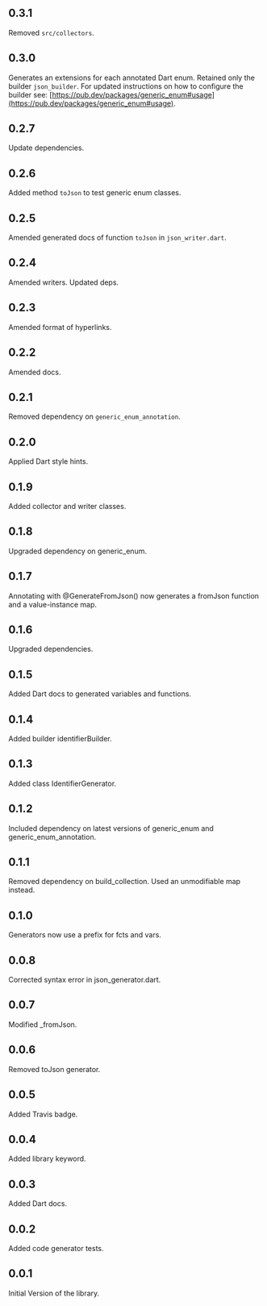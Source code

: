 ## 0.3.1

Removed `src/collectors`.

## 0.3.0

Generates an extensions for each annotated Dart enum.
Retained only the builder `json_builder`.
For updated instructions on how to configure the builder see:
[https://pub.dev/packages/generic_enum#usage](https://pub.dev/packages/generic_enum#usage).

## 0.2.7

Update dependencies.

## 0.2.6

Added method `toJson` to test generic enum classes.

## 0.2.5

Amended generated docs of function `toJson` in `json_writer.dart`.

## 0.2.4

Amended writers. Updated deps.

## 0.2.3

Amended format of hyperlinks.

## 0.2.2

Amended docs.

## 0.2.1

Removed dependency on `generic_enum_annotation`.

## 0.2.0

Applied Dart style hints.

## 0.1.9

Added collector and writer classes.


## 0.1.8

Upgraded dependency on generic_enum.

## 0.1.7

Annotating with @GenerateFromJson() now generates
a fromJson function and a value-instance map.

## 0.1.6

Upgraded dependencies.

## 0.1.5

Added Dart docs to generated variables and functions.

## 0.1.4

Added builder identifierBuilder.


## 0.1.3

Added class IdentifierGenerator.

## 0.1.2

Included dependency on latest versions of
generic_enum and generic_enum_annotation.


## 0.1.1

Removed dependency on build_collection.
Used an unmodifiable map instead.

## 0.1.0

Generators now use a prefix for fcts and vars.

## 0.0.8

Corrected syntax error in json_generator.dart.

## 0.0.7

Modified _fromJson.

## 0.0.6

Removed toJson generator.


## 0.0.5

Added Travis badge.

## 0.0.4

Added library keyword.

## 0.0.3

Added Dart docs.

## 0.0.2

Added code generator tests.

## 0.0.1

Initial Version of the library.
